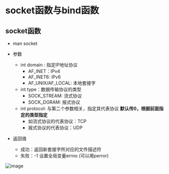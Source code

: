 # socket函数与bind函数  

## socket函数  

* man socket

* 参数
    * int domain : 指定IP地址协议  
        * AF_INET：IPv4
        * AF_INET6: IPv6
        * AF_UNIX/AF_LOCAL: 本地套接字
    * int type：数据传输协议的类型
        * SOCK_STREAM: 流式协议  
        * SOCK_DGRAM: 报式协议  
    * int protocol: 与第二个参数相关，指定其代表协议 **默认传0，根据前面指定的类型指定**
        * 如流式协议的代表协议：TCP
        * 报式协议的代表协议：UDP

* 返回值
    * 成功：返回新套接字所对应的文件描述符
    * 失败：-1  设置全局变量errno (可以用perror) 

![image](https://user-images.githubusercontent.com/58176267/175799249-0fec1c60-125d-493f-9043-d5cdd36b4bd8.png)
